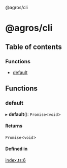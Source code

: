 @agros/cli

# @agros/cli

## Table of contents

### Functions

- [default](index.md#default)

## Functions

### <a id="default" name="default"></a> default

▸ **default**(): `Promise`<`void`\>

#### Returns

`Promise`<`void`\>

#### Defined in

[index.ts:6](https://github.com/agrosjs/agros/blob/5196bcb/packages/agros-cli/src/index.ts#L6)
